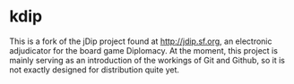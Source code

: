 kdip
====
This is a fork of the jDip project found at http://jdip.sf.org, an electronic adjudicator for the board game Diplomacy. At the moment, this project is mainly serving as an introduction of the workings of Git and Github, so it is not exactly designed for distribution quite yet.
